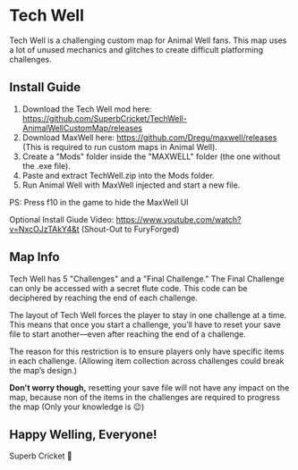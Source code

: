 # Tech Well

Tech Well is a challenging custom map for Animal Well fans. This map uses a lot of unused mechanics and glitches to create difficult platforming challenges.

## Install Guide

1. Download the Tech Well mod here: https://github.com/SuperbCricket/TechWell-AnimalWellCustomMap/releases
2. Download MaxWell here: https://github.com/Dregu/maxwell/releases (This is required to run custom maps in Animal Well).
3. Create a "Mods" folder inside the "MAXWELL" folder (the one without the .exe file).
4. Paste and extract TechWell.zip into the Mods folder.
5. Run Animal Well with MaxWell injected and start a new file.

PS: Press f10 in the game to hide the MaxWell UI

Optional Install Giude Video: 
https://www.youtube.com/watch?v=NxcOJzTAkY4&t (Shout-Out to FuryForged)

## Map Info

Tech Well has 5 "Challenges" and a "Final Challenge." The Final Challenge can only be accessed with a secret flute code. This code can be deciphered by reaching the end of each challenge.

The layout of Tech Well forces the player to stay in one challenge at a time. This means that once you start a challenge, you’ll have to reset your save file to start another—even after reaching the end of a challenge.

The reason for this restriction is to ensure players only have specific items in each challenge. (Allowing item collection across challenges could break the map’s design.)

**Don't worry though,** 
resetting your save file will not have any impact on the map, because non of the items in the challenges are required to progress the map (Only your knowledge is 😉)

## Happy Welling, Everyone!

Superb Cricket 🦗
